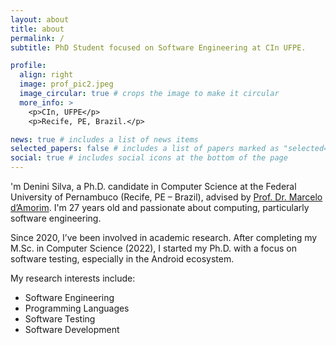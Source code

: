 ```yaml
---
layout: about
title: about
permalink: /
subtitle: PhD Student focused on Software Engineering at CIn UFPE.

profile:
  align: right
  image: prof_pic2.jpeg
  image_circular: true # crops the image to make it circular
  more_info: >
    <p>CIn, UFPE</p>
    <p>Recife, PE, Brazil.</p>

news: true # includes a list of news items
selected_papers: false # includes a list of papers marked as "selected={true}"
social: true # includes social icons at the bottom of the page
---
```


'm Denini Silva, a Ph.D. candidate in Computer Science at the Federal University of Pernambuco (Recife, PE – Brazil), advised by [Prof. Dr. Marcelo d’Amorim](https://cin.ufpe.br/~damorim/). I'm 27 years old and passionate about computing, particularly software engineering.

Since 2020, I’ve been involved in academic research. After completing my M.Sc. in Computer Science (2022), I started my Ph.D. with a focus on software testing, especially in the Android ecosystem.

My research interests include:

- Software Engineering
- Programming Languages
- Software Testing
- Software Development

